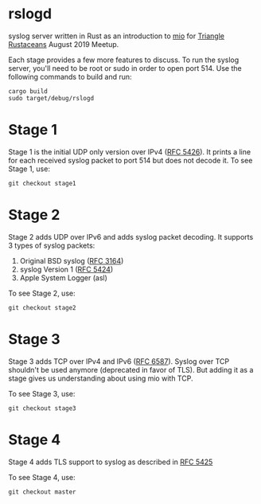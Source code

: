 # rslogd
syslog server written in Rust as an introduction to [mio](https://github.com/tokio-rs/mio) for [Triangle Rustaceans](https://www.meetup.com/triangle-rustaceans/events/mfglwpyzlbjc/) August 2019 Meetup.

Each stage provides a few more features to discuss. To run the syslog server, you'll need to be root or sudo in order to open port 514. Use the following commands to build and run:

```
cargo build
sudo target/debug/rslogd
```

Stage 1
=======
Stage 1 is the initial UDP only version over IPv4 ([RFC 5426](https://tools.ietf.org/html/rfc5426)). It prints a line for each received syslog packet to port 514 but does not decode it. To see Stage 1, use:

```
git checkout stage1
```

Stage 2
=======
Stage 2 adds UDP over IPv6 and adds syslog packet decoding. It supports 3 types of syslog packets:

1. Original BSD syslog ([RFC 3164](https://tools.ietf.org/html/rfc3164))
2. syslog Version 1 ([RFC 5424](https://tools.ietf.org/html/rfc5424))
3. Apple System Logger (asl)

To see Stage 2, use:

```
git checkout stage2
```

Stage 3
=======
Stage 3 adds TCP over IPv4 and IPv6 ([RFC 6587](https://tools.ietf.org/html/rfc6587)). Syslog over TCP shouldn't be used anymore (deprecated in favor of TLS). But adding it as a stage gives us understanding about using mio with TCP.

To see Stage 3, use:

```
git checkout stage3
```

Stage 4
=======
Stage 4 adds TLS support to syslog as described in [RFC 5425](https://tools.ietf.org/html/rfc5425)

To see Stage 4, use:

```
git checkout master
```
